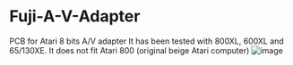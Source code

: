 # Fuji-A-V-Adapter
PCB for Atari 8 bits A/V adapter
It has been tested with 800XL, 600XL and 65/130XE. It does not fit Atari 800 (original beige Atari computer)
![image](https://user-images.githubusercontent.com/47620620/164558070-6a2d3e2c-539c-418a-8cbf-c5848d63fd88.png)
